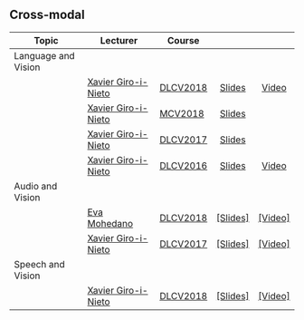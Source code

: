 [XG-web]: https://imatge.upc.edu/web/people/xavier-giro
[EM-web]: https://www.insight-centre.org/users/eva-mohedano

[DLCV2016]: http://imatge-upc.github.io/telecombcn-2016-dlcv/
[DLCV2017]: https://telecombcn-dl.github.io/2017-dlcv/
[DLCV2018]: https://telecombcn-dl.github.io/2018-dlcv/
[DLCV2019]: https://telecombcn-dl.github.io/2019-dlcv/

[MCV2018]: https://mcv-m6-video.github.io/deepvideo-2018/


## Cross-modal

| Topic          | Lecturer                     | Course                 |                                 |              |
| -------------- |  --------------------------- | ---------------------- | :-----------------------------: | :----------: |
| Language and Vision  | | | | |
|   | [Xavier Giro-i-Nieto][XG-web]| [DLCV2018] | [Slides][DLCV2018-D4L4-slides]    | [Video][dlcv2018-d4l4-video]    |
|   | [Xavier Giro-i-Nieto][XG-web]| [MCV2018]  | [Slides][mcv2018-video-language]  |     |
|   | [Xavier Giro-i-Nieto][XG-web]| [DLCV2017] | [Slides][DLCV2017-d3l5-slides]    |    |
|   | [Xavier Giro-i-Nieto][XG-web]| [DLCV2016] | [Slides][dlcv2016-language-slides]  | [Video][dlcv2016-language-video]   |
| Audio and Vision  | | | | |
|         | [Eva Mohedano][EM-web] | [DLCV2018] | [[Slides]][dlcv2018-d4l5-slides]  | [[Video]][dlcv2018-D4L5-video] |
|         | [Xavier Giro-i-Nieto][XG-web]| [DLCV2017] | [[Slides]][dlcv2017-d4l6-slides]  | [[Video]][dlcv2017-d4l6-video] |
| Speech and Vision  | | | | |
|         | [Xavier Giro-i-Nieto][XG-web]| [DLCV2018] | [[Slides]][dlcv2018-d4l6-slides]  | [[Video]][dlcv2018-D4L6-video] |

[dlcv2016-language-slides]: http://www.slideshare.net/xavigiro/language-and-vision-dlcv-d4l3
[dlcv2016-language-video]: https://www.youtube.com/watch?v=IkJkD_hefik

[dlcv2017-d3l5-slides]: https://www.slideshare.net/xavigiro/language-and-vision-d3l5-2017-upc-deep-learning-for-computer-vision
[dlcv2017-d4l6-slides]: https://www.slideshare.net/xavigiro/audio-and-vision-d4l6-2017-upc-deep-learning-for-computer-vision
[dlcv2017-d4l6-video]: https://youtu.be/WcaaO1vkZ1U

[mcv2018-video-language]: https://www.slideshare.net/xavigiro/deep-learning-for-video-language-upc-2018

[dlcv2018-D4L4-slides]: https://www.slideshare.net/xavigiro/deep-language-and-vision-xavier-giroinieto-upc-barcelona-2018
[dlcv2018-d4l4-video]: https://youtu.be/anghBcUQCgw
[dlcv2018-D4L5-slides]: https://www.slideshare.net/xavigiro/deep-audio-and-vision-eva-mohedano-upc-barcelona-2018
[dlcv2018-d4l5-video]: https://youtu.be/1ci2l7TTbtA
[dlcv2018-D4L6-slides]: https://www.slideshare.net/xavigiro/deep-speech-and-vision-xavier-giroinieto-upc-barcelona-2018
[dlcv2018-D4l6-video]: https://youtu.be/QvxKCQddTVE



